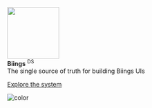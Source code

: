 <!-- _coverpage.md -->

<div class="ui left aligned container basic very padded massive segment">
<img src="biings_dskit.png" width="120"/>

<div class="ui huge header"><strong>Biings</strong> <sup>DS</sup></div>

<div class="ui grey small header">The single source of truth for building Biings UIs</div>

<div class="ui hidden section divider"></div>

<a href="#/?id=how-to-use-biings-ds" class="ui huge violet button">Explore the system</a>

</div>



<!-- background color -->
![color](#f9f9fd)
